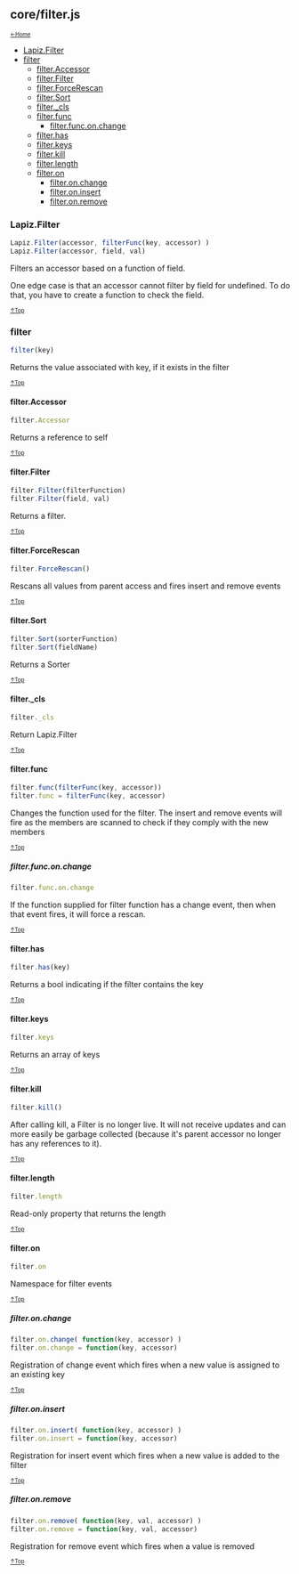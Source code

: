 ## core/filter.js<a name="__top"></a>

<sub><sup>[&larr;Home](index.md)</sup></sub>

* [Lapiz.Filter](#Lapiz.Filter)
* [filter](#filter)
  * [filter.Accessor](#filter.Accessor)
  * [filter.Filter](#filter.Filter)
  * [filter.ForceRescan](#filter.ForceRescan)
  * [filter.Sort](#filter.Sort)
  * [filter._cls](#filter._cls)
  * [filter.func](#filter.func)
    * [filter.func.on.change](#filter.func.on.change)
  * [filter.has](#filter.has)
  * [filter.keys](#filter.keys)
  * [filter.kill](#filter.kill)
  * [filter.length](#filter.length)
  * [filter.on](#filter.on)
    * [filter.on.change](#filter.on.change)
    * [filter.on.insert](#filter.on.insert)
    * [filter.on.remove](#filter.on.remove)

### <a name='Lapiz.Filter'></a>Lapiz.Filter
```javascript
Lapiz.Filter(accessor, filterFunc(key, accessor) )
Lapiz.Filter(accessor, field, val)
```
Filters an accessor based on a function of field.

One edge case is that an accessor cannot filter by field
for undefined. To do that, you have to create a function
to check the field.

<sub><sup>[&uarr;Top](#__top)</sup></sub>

### <a name='filter'></a>filter
```javascript
filter(key)
```
Returns the value associated with key, if it exists in the filter

<sub><sup>[&uarr;Top](#__top)</sup></sub>

#### <a name='filter.Accessor'></a>filter.Accessor
```javascript
filter.Accessor
```
Returns a reference to self

<sub><sup>[&uarr;Top](#__top)</sup></sub>

#### <a name='filter.Filter'></a>filter.Filter
```javascript
filter.Filter(filterFunction)
filter.Filter(field, val)
```
Returns a filter.

<sub><sup>[&uarr;Top](#__top)</sup></sub>

#### <a name='filter.ForceRescan'></a>filter.ForceRescan
```javascript
filter.ForceRescan()
```
Rescans all values from parent access and fires insert and remove events

<sub><sup>[&uarr;Top](#__top)</sup></sub>

#### <a name='filter.Sort'></a>filter.Sort
```javascript
filter.Sort(sorterFunction)
filter.Sort(fieldName)
```
Returns a Sorter

<sub><sup>[&uarr;Top](#__top)</sup></sub>

#### <a name='filter._cls'></a>filter._cls
```javascript
filter._cls
```
Return Lapiz.Filter

<sub><sup>[&uarr;Top](#__top)</sup></sub>

#### <a name='filter.func'></a>filter.func
```javascript
filter.func(filterFunc(key, accessor))
filter.func = filterFunc(key, accessor)
```
Changes the function used for the filter. The insert and remove events
will fire as the members are scanned to check if they comply with the
new members

<sub><sup>[&uarr;Top](#__top)</sup></sub>

##### <a name='filter.func.on.change'></a>filter.func.on.change
```javascript
filter.func.on.change
```
If the function supplied for filter function has a change event,
then when that event fires, it will force a rescan.

<sub><sup>[&uarr;Top](#__top)</sup></sub>

#### <a name='filter.has'></a>filter.has
```javascript
filter.has(key)
```
Returns a bool indicating if the filter contains the key

<sub><sup>[&uarr;Top](#__top)</sup></sub>

#### <a name='filter.keys'></a>filter.keys
```javascript
filter.keys
```
Returns an array of keys

<sub><sup>[&uarr;Top](#__top)</sup></sub>

#### <a name='filter.kill'></a>filter.kill
```javascript
filter.kill()
```
After calling kill, a Filter is no longer live. It will not receive
updates and can more easily be garbage collected (because it's
parent accessor no longer has any references to it).

<sub><sup>[&uarr;Top](#__top)</sup></sub>

#### <a name='filter.length'></a>filter.length
```javascript
filter.length
```
Read-only property that returns the length

<sub><sup>[&uarr;Top](#__top)</sup></sub>

#### <a name='filter.on'></a>filter.on
```javascript
filter.on
```
Namespace for filter events

<sub><sup>[&uarr;Top](#__top)</sup></sub>

##### <a name='filter.on.change'></a>filter.on.change
```javascript
filter.on.change( function(key, accessor) )
filter.on.change = function(key, accessor)
```
Registration of change event which fires when a new value is assigned to
an existing key

<sub><sup>[&uarr;Top](#__top)</sup></sub>

##### <a name='filter.on.insert'></a>filter.on.insert
```javascript
filter.on.insert( function(key, accessor) )
filter.on.insert = function(key, accessor)
```
Registration for insert event which fires when a new value is added to
the filter

<sub><sup>[&uarr;Top](#__top)</sup></sub>

##### <a name='filter.on.remove'></a>filter.on.remove
```javascript
filter.on.remove( function(key, val, accessor) )
filter.on.remove = function(key, val, accessor)
```
Registration for remove event which fires when a value is removed

<sub><sup>[&uarr;Top](#__top)</sup></sub>
